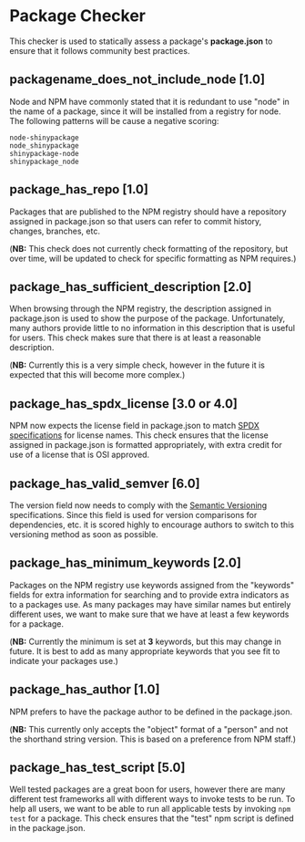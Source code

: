 Package Checker
==============

This checker is used to statically assess a package's **package.json** to ensure that it follows community best practices.

## packagename_does_not_include_node **[1.0]**

Node and NPM have commonly stated that it is redundant to use "node" in the name of a package, since it will be installed from a registry for node. The following patterns will be cause a negative scoring:
```
node-shinypackage
node_shinypackage
shinypackage-node
shinypackage_node
```
## package_has_repo **[1.0]**

Packages that are published to the NPM registry should have a repository assigned in package.json so that users can refer to commit history, changes, branches, etc.

(**NB:** This check does not currently check formatting of the repository, but over time, will be updated to check for specific formatting as NPM requires.)

## package_has_sufficient_description **[2.0]**

When browsing through the NPM registry, the description assigned in package.json is used to show the purpose of the package. Unfortunately, many authors provide little to no information in this description that is useful for users. This check makes sure that there is at least a reasonable description.

(**NB:** Currently this is a very simple check, however in the future it is expected that this will become more complex.)

## package_has_spdx_license **[3.0 or 4.0]**

NPM now expects the license field in package.json to match [SPDX specifications](http://spdx.org/) for license names. This check ensures that the license assigned in package.json is formatted appropriately, with extra credit for use of a license that is OSI approved.

## package_has_valid_semver **[6.0]**

The version field now needs to comply with the [Semantic Versioning](http://semver.org) specifications. Since this field is used for version comparisons for dependencies, etc. it is scored highly to encourage authors to switch to this versioning method as soon as possible.

## package_has_minimum_keywords **[2.0]**

Packages on the NPM registry use keywords assigned from the "keywords" fields for extra information for searching and to provide extra indicators as to a packages use. As many packages may have similar names but entirely different uses, we want to make sure that we have at least a few keywords for a package.

(**NB:** Currently the minimum is set at **3** keywords, but this may change in future. It is best to add as many appropriate keywords that you see fit to indicate your packages use.)

## package_has_author **[1.0]**

NPM prefers to have the package author to be defined in the package.json.

(**NB:** This currently only accepts the "object" format of a "person" and not the shorthand string version. This is based on a preference from NPM staff.)

## package_has_test_script **[5.0]**

Well tested packages are a great boon for users, however there are many different test frameworks all with different ways to invoke tests to be run. To help all users, we want to be able to run all applicable tests by invoking `npm test` for a package. This check ensures that the "test" npm script is defined in the package.json.
